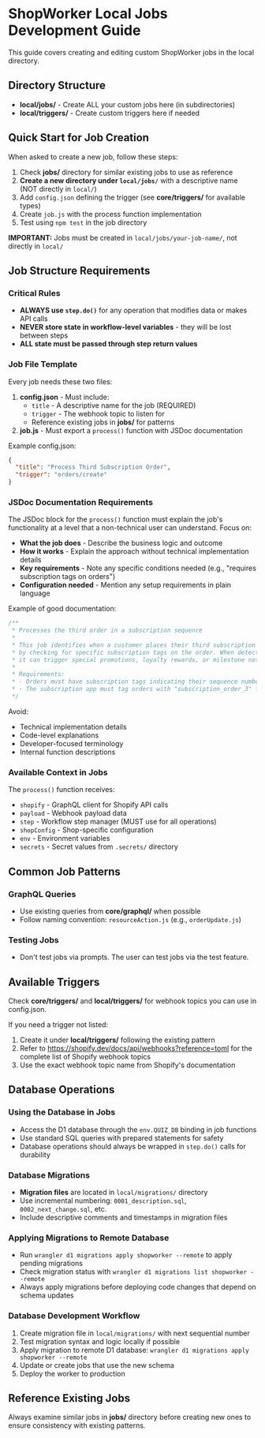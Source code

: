 # ShopWorker Local Jobs Development Guide

This guide covers creating and editing custom ShopWorker jobs in the local directory.

## Directory Structure

- **local/jobs/** - Create ALL your custom jobs here (in subdirectories)
- **local/triggers/** - Create custom triggers here if needed

## Quick Start for Job Creation

When asked to create a new job, follow these steps:
1. Check **jobs/** directory for similar existing jobs to use as reference
2. **Create a new directory under `local/jobs/`** with a descriptive name (NOT directly in `local/`)
3. Add `config.json` defining the trigger (see **core/triggers/** for available types)
4. Create `job.js` with the process function implementation
5. Test using `npm test` in the job directory

**IMPORTANT:** Jobs must be created in `local/jobs/your-job-name/`, not directly in `local/`

## Job Structure Requirements

### Critical Rules
- **ALWAYS use `step.do()`** for any operation that modifies data or makes API calls
- **NEVER store state in workflow-level variables** - they will be lost between steps
- **ALL state must be passed through step return values**

### Job File Template
Every job needs these two files:

1. **config.json** - Must include:
   - `title` - A descriptive name for the job (REQUIRED)
   - `trigger` - The webhook topic to listen for
   - Reference existing jobs in **jobs/** for patterns
2. **job.js** - Must export a `process()` function with JSDoc documentation

Example config.json:
```json
{
  "title": "Process Third Subscription Order",
  "trigger": "orders/create"
}
```

### JSDoc Documentation Requirements

The JSDoc block for the `process()` function must explain the job's functionality at a level that a non-technical user can understand. Focus on:

- **What the job does** - Describe the business logic and outcome
- **How it works** - Explain the approach without technical implementation details
- **Key requirements** - Note any specific conditions needed (e.g., "requires subscription tags on orders")
- **Configuration needed** - Mention any setup requirements in plain language

Example of good documentation:
```javascript
/**
 * Processes the third order in a subscription sequence
 *
 * This job identifies when a customer places their third subscription order
 * by checking for specific subscription tags on the order. When detected,
 * it can trigger special promotions, loyalty rewards, or milestone notifications.
 *
 * Requirements:
 * - Orders must have subscription tags indicating their sequence number
 * - The subscription app must tag orders with "subscription_order_3" for third orders
 */
```

Avoid:
- Technical implementation details
- Code-level explanations
- Developer-focused terminology
- Internal function descriptions

### Available Context in Jobs

The `process()` function receives:
- `shopify` - GraphQL client for Shopify API calls
- `payload` - Webhook payload data
- `step` - Workflow step manager (MUST use for all operations)
- `shopConfig` - Shop-specific configuration
- `env` - Environment variables
- `secrets` - Secret values from `.secrets/` directory

## Common Job Patterns

### GraphQL Queries
- Use existing queries from **core/graphql/** when possible
- Follow naming convention: `resourceAction.js` (e.g., `orderUpdate.js`)

### Testing Jobs
- Don't test jobs via prompts. The user can test jobs via the test feature.

## Available Triggers
Check **core/triggers/** and **local/triggers/** for webhook topics you can use in config.json.

If you need a trigger not listed:
1. Create it under **local/triggers/** following the existing pattern
2. Refer to https://shopify.dev/docs/api/webhooks?reference=toml for the complete list of Shopify webhook topics
3. Use the exact webhook topic name from Shopify's documentation

## Database Operations

### Using the Database in Jobs
- Access the D1 database through the `env.QUIZ_DB` binding in job functions
- Use standard SQL queries with prepared statements for safety
- Database operations should always be wrapped in `step.do()` calls for durability

### Database Migrations
- **Migration files** are located in `local/migrations/` directory
- Use incremental numbering: `0001_description.sql`, `0002_next_change.sql`, etc.
- Include descriptive comments and timestamps in migration files

### Applying Migrations to Remote Database
- Run `wrangler d1 migrations apply shopworker --remote` to apply pending migrations
- Check migration status with `wrangler d1 migrations list shopworker --remote`
- Always apply migrations before deploying code changes that depend on schema updates

### Database Development Workflow
1. Create migration file in `local/migrations/` with next sequential number
2. Test migration syntax and logic locally if possible
3. Apply migration to remote D1 database: `wrangler d1 migrations apply shopworker --remote`
4. Update or create jobs that use the new schema
5. Deploy the worker to production

## Reference Existing Jobs
Always examine similar jobs in **jobs/** directory before creating new ones to ensure consistency with existing patterns.

